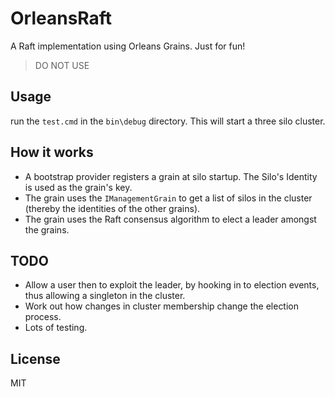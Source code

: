 # OrleansRaft

A Raft implementation using Orleans Grains. Just for fun!

> DO NOT USE

## Usage

run the `test.cmd` in the `bin\debug` directory. This will start a three silo cluster.

## How it works

* A bootstrap provider registers a grain at silo startup. The Silo's Identity is used as the grain's key.
* The grain uses the `IManagementGrain` to get a list of silos in the cluster (thereby the identities of the other grains).
* The grain uses the Raft consensus algorithm to elect a leader amongst the grains.

## TODO

* Allow a user then to exploit the leader, by hooking in to election events, thus allowing a singleton in the cluster.
* Work out how changes in cluster membership change the election process.
* Lots of testing.

## License

MIT